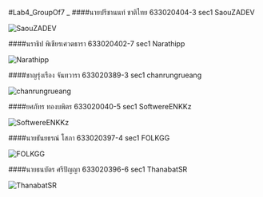 #Lab4_GroupOf7
_
####นายปรีชานนท์ ชาติไทย 633020404-3 sec1 SaouZADEV

![SaouZADEV](https://avatars.githubusercontent.com/u/82593060?v=4)

####นราธิป พิเชียรเศวตธารา 633020402-7 sec1 Narathipp

![Narathipp](https://avatars.githubusercontent.com/u/121147635?s=400&u=c9fa134d8e1b96ac5c8f7059fc400ca4e929199b&v=4)

####ชาญรุ่งเรือง จันทวารา 633020389-3 sec1 chanrungrueang

![chanrungrueang](https://avatars.githubusercontent.com/u/82648242?v=4)

####ยศภัทร ทองบพิตร 633020040-5 sec1 SoftwereENKKz

![SoftwereENKKz](https://avatars.githubusercontent.com/u/120541490?s=400&u=9ffd9eff47d310dbbcab2b2fefd30ca1bc1e61f6&v=4)

####นายธันยธรณ์ โสภา 633020397-4 sec1 FOLKGG

![FOLKGG](https://avatars.githubusercontent.com/u/65075646?v=4)


####นายธนบัตร ศรีปัญญา 633020396-6 sec1 ThanabatSR

![ThanabatSR](https://avatars.githubusercontent.com/u/114576851?s=400&u=3f0ea6da57dbcfe1426aef73e86db55762d2e006&v=4)

